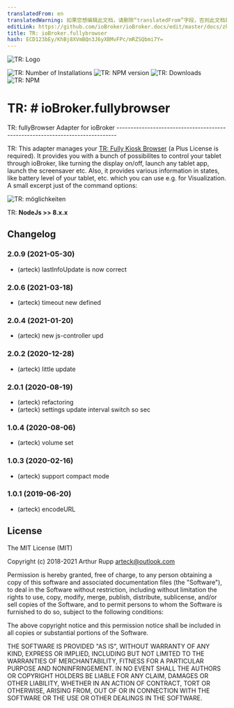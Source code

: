 ```yaml
---
translatedFrom: en
translatedWarning: 如果您想编辑此文档，请删除“translatedFrom”字段，否则此文档将再次自动翻译
editLink: https://github.com/ioBroker/ioBroker.docs/edit/master/docs/zh-cn/adapterref/iobroker.fullybrowser/README.md
title: TR: ioBroker.fullybrowser
hash: ECD123bEy/KhBj8XVmBQn3J6yXBMvFPc/mRZSQbmi7Y=
---
```

![TR: Logo](../../../en/adapterref/iobroker.fullybrowser/admin/fully.png)

![TR: Number of Installations](http://iobroker.live/badges/fullybrowser-stable.svg)
![TR: NPM version](http://img.shields.io/npm/v/iobroker.fullybrowser.svg)
![TR: Downloads](https://img.shields.io/npm/dm/iobroker.fullybrowser.svg)
![TR: NPM](https://nodei.co/npm/iobroker.fullybrowser.png?downloads=true)

TR: # ioBroker.fullybrowser
=================

TR: fullyBrowser Adapter for ioBroker ------------------------------------------------------------------------------

TR: This adapter manages your [TR: Fully Kiosk Browser](https://www.fully-kiosk.com) (a Plus License is required). It provides you with a bunch of possibilites to control your tablet through ioBroker, like turning the display on/off, launch any tablet app, launch the screensaver etc. Also, it provides various information in states, like battery level of your tablet, etc. which you can use e.g. for Visualization.
A small excerpt just of the command options:

![TR: möglichkeiten](https://github.com/arteck/iobroker.fullyBrowser/blob/master/doku/auszug.png)

TR: <b>NodeJs >> 8.x.x </b>

## Changelog

### 2.0.9 (2021-05-30)
* (arteck)  lastInfoUpdate is now correct

### 2.0.6 (2021-03-18)
* (arteck) timeout new defined

### 2.0.4 (2021-01-20)
* (arteck) new js-controller upd

### 2.0.2 (2020-12-28)
* (arteck) little update

### 2.0.1 (2020-08-19)
* (arteck) refactoring
* (arteck) settings update interval switch so sec

### 1.0.4 (2020-08-06)
* (arteck) volume set

### 1.0.3 (2020-02-16)
* (arteck) support compact mode

### 1.0.1 (2019-06-20)
* (arteck) encodeURL

## License
The MIT License (MIT)

Copyright (c) 2018-2021 Arthur Rupp <arteck@outlook.com>

Permission is hereby granted, free of charge, to any person obtaining a copy
of this software and associated documentation files (the "Software"), to deal
in the Software without restriction, including without limitation the rights
to use, copy, modify, merge, publish, distribute, sublicense, and/or sell
copies of the Software, and to permit persons to whom the Software is
furnished to do so, subject to the following conditions:

The above copyright notice and this permission notice shall be included in
all copies or substantial portions of the Software.

THE SOFTWARE IS PROVIDED "AS IS", WITHOUT WARRANTY OF ANY KIND, EXPRESS OR
IMPLIED, INCLUDING BUT NOT LIMITED TO THE WARRANTIES OF MERCHANTABILITY,
FITNESS FOR A PARTICULAR PURPOSE AND NONINFRINGEMENT. IN NO EVENT SHALL THE
AUTHORS OR COPYRIGHT HOLDERS BE LIABLE FOR ANY CLAIM, DAMAGES OR OTHER
LIABILITY, WHETHER IN AN ACTION OF CONTRACT, TORT OR OTHERWISE, ARISING FROM,
OUT OF OR IN CONNECTION WITH THE SOFTWARE OR THE USE OR OTHER DEALINGS IN
THE SOFTWARE.